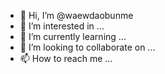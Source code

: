 - 👋 Hi, I’m @waewdaobunme
- 👀 I’m interested in ...
- 🌱 I’m currently learning ...
- 💞️ I’m looking to collaborate on ...
- 📫 How to reach me ...

<!---
waewdaobunme/waewdaobunme is a ✨ special ✨ repository because its `README.md` (this file) appears on your GitHub profile.
You can click the Preview link to take a look at your changes.
--->
